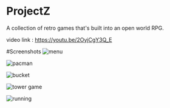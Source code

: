 # ProjectZ
A collection of retro games that's built into an open world RPG.

video link : https://youtu.be/2OyjCgY3Q_E

#Screenshots
![menu](https://github.com/riadath/ProjectZ/assets/75686762/97a83908-814b-488f-9f6c-6aea97104435)

![pacman](https://github.com/riadath/ProjectZ/assets/75686762/dc475c13-3988-49c4-93c2-d03b6b00506c)

![bucket](https://github.com/riadath/ProjectZ/assets/75686762/40f2ad3b-75f7-47e3-a651-f54b73355427)

![tower game](https://github.com/riadath/ProjectZ/assets/75686762/1f215595-44cf-45f7-a9d0-1cff861fe00b)

![running](https://github.com/riadath/ProjectZ/assets/75686762/28e6d622-f6c0-465e-b2d5-d581ab23f3b2)
